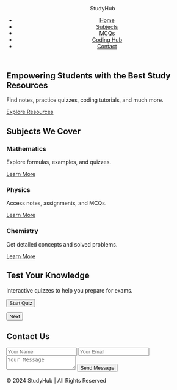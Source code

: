 <!DOCTYPE html>
<html lang="en">
<head>
  <meta charset="UTF-8">
  <meta name="viewport" content="width=device-width, initial-scale=1.0">
  <title>StudyHub - Student Study Resources</title>
  <link rel="stylesheet" href="styles.css">
</head>
<body>
  <!-- Header -->
  <header class="header">
    <div class="container">
      <div class="logo">Study<span>Hub</span></div>
      <nav>
        <ul class="nav-links">
          <li><a href="#home">Home</a></li>
          <li><a href="#subjects">Subjects</a></li>
          <li><a href="#quiz">MCQs</a></li>
          <li><a href="#coding">Coding Hub</a></li>
          <li><a href="#contact">Contact</a></li>
        </ul>
      </nav>
    </div>
  </header>

  <!-- Hero Section -->
  <section id="home" class="hero">
    <div class="container">
      <h1>Empowering Students with the Best Study Resources</h1>
      <p>Find notes, practice quizzes, coding tutorials, and much more.</p>
      <a href="#subjects" class="btn-primary">Explore Resources</a>
    </div>
  </section>

  <!-- Subjects Section -->
  <section id="subjects" class="section">
    <div class="container">
      <h2>Subjects We Cover</h2>
      <div class="subject-cards">
        <div class="card">
          <h3>Mathematics</h3>
          <p>Explore formulas, examples, and quizzes.</p>
          <a href="#">Learn More</a>
        </div>
        <div class="card">
          <h3>Physics</h3>
          <p>Access notes, assignments, and MCQs.</p>
          <a href="#">Learn More</a>
        </div>
        <div class="card">
          <h3>Chemistry</h3>
          <p>Get detailed concepts and solved problems.</p>
          <a href="#">Learn More</a>
        </div>
      </div>
    </div>
  </section>

  <!-- Quiz Section -->
  <section id="quiz" class="section dark-bg">
    <div class="container">
      <h2>Test Your Knowledge</h2>
      <p>Interactive quizzes to help you prepare for exams.</p>
      <button id="startQuiz" class="btn-secondary">Start Quiz</button>
      <div id="quizContainer" class="quiz-container hidden">
        <p id="question"></p>
        <ul id="options"></ul>
        <button id="nextQuestion" class="btn-primary">Next</button>
      </div>
    </div>
  </section>

  <!-- Contact Section -->
  <section id="contact" class="section">
    <div class="container">
      <h2>Contact Us</h2>
      <form id="contactForm">
        <input type="text" name="name" placeholder="Your Name" required>
        <input type="email" name="email" placeholder="Your Email" required>
        <textarea name="message" placeholder="Your Message" required></textarea>
        <button type="submit" class="btn-primary">Send Message</button>
      </form>
    </div>
  </section>

  <!-- Footer -->
  <footer class="footer">
    <div class="container">
      <p>&copy; 2024 StudyHub | All Rights Reserved</p>
    </div>
  </footer>

  <script src="script.js"></script>
</body>
</html>
